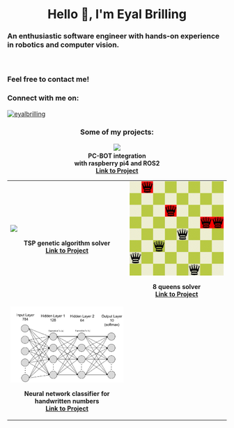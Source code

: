<h1 align="center">Hello 👋, I'm Eyal Brilling</h1>
<h3 align="left">An enthusiastic software engineer with hands-on experience in robotics and computer vision.</h3>
<h3>
<br>

Feel free to contact me!

<h3 align="left">Connect with me on:</h3>
<p align="left">
<a href="https://linkedin.com/in/eyalbrilling" 
target="_blank"><img align="center" src="https://raw.githubusercontent.com/rahuldkjain/github-profile-readme-generator/master/src/images/icons/Social/linked-in-alt.svg"
alt="eyalbrilling" height="30" width="40" /></a>
</p>

<h3 align="center">
Some of my projects:</h3>

<p align="center">
<img src="https://github.com/EyalBrilling/914-PC-BOT-integration-with-raspberry-pi-4-and-ROS2/blob/main/docs/videos/pcbot_wiggle_gif.gif?raw=true" width="50%"> 
<br>
<b>PC-BOT integration <br> with raspberry pi4 and ROS2
<br>
<a href="https://github.com/EyalBrilling/914-PC-BOT-integration-with-raspberry-pi-4-and-ROS2">Link to Project</a>
</p>

<table>
  <tr>
    <td><img src="https://github.com/EyalBrilling/Traveling-Salesman-Problem-Solver-And-Visualizer/blob/master/media/att48.gif?raw=true" width="350">
    <p align="center">
    TSP genetic algorithm solver
    <br>
    <a href="https://github.com/EyalBrilling/Traveling-Salesman-Problem-Solver-And-Visualizer">Link to Project</a>
    </p>
    </td>
    <td><img src="https://github.com/EyalBrilling/8-Queen-Problem-Genetic-Algorithm-and-Visualizer/blob/main/solution.gif?raw=true" width="300">
    <p align="center">
    8 queens solver
    <br>
    <a href="https://github.com/EyalBrilling/8-Queen-Problem-Genetic-Algorithm-and-Visualizer">Link to Project</a>
    </p>
    </td>
  </tr>
    <tr>
  <td> 
  <img src="https://github.com/EyalBrilling/Neural-network-implementation-for-the-MNIST-dataset/blob/master/NN_PNG/NN_PNG.png?raw=true" width="350">
    <p align="center">
    Neural network classifier for handwritten numbers
    <br>
    <a href="https://github.com/EyalBrilling/Neural-network-implementation-for-the-MNIST-dataset/tree/master">Link to Project</a>
    </p>
  </td>
  <td> </td>
  </tr>
 </table>
